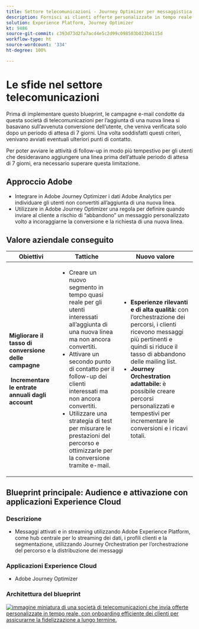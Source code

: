 ```yaml
---
title: Settore telecomunicazioni - Journey Optimizer per messaggistica basata su trigger
description: Fornisci ai clienti offerte personalizzate in tempo reale e con onboarding efficiente dei clienti per assicurarne la fidelizzazione a lungo termine.
solution: Experience Platform, Journey Optimizer
kt: 9486
source-git-commit: c393d73d2fa7acd4e5c2d99c098503b023b6115d
workflow-type: ht
source-wordcount: '334'
ht-degree: 100%

---
```



# Le sfide nel settore telecomunicazioni

Prima di implementare questo blueprint, le campagne e-mail condotte da questa società di telecomunicazioni per l’aggiunta di una nuova linea si basavano sull’avvenuta conversione dell’utente, che veniva verificata solo dopo un periodo di attesa di 7 giorni. Una volta soddisfatti questi criteri, venivano avviati eventuali ulteriori punti di contatto.

Per poter avviare le attività di follow-up in modo più tempestivo per gli utenti che desideravano aggiungere una linea prima dell’attuale periodo di attesa di 7 giorni, era necessario superare questa limitazione.

## Approccio Adobe

* Integrare in Adobe Journey Optimizer i dati Adobe Analytics per individuare gli utenti non convertiti all’aggiunta di una nuova linea.
* Utilizzare in Adobe Journey Optimizer una regola per definire quando inviare al cliente a rischio di “abbandono” un messaggio personalizzato volto a incoraggiarne la conversione e la richiesta di una nuova linea.


## Valore aziendale conseguito

| Obiettivi | Tattiche | Nuovo valore |
|---|---|---|
| **Migliorare il tasso di conversione delle campagne **<br></br>** Incrementare le entrate annuali dagli account**</ul> | <ul><li>Creare un nuovo segmento in tempo quasi reale per gli utenti interessati all’aggiunta di una nuova linea ma non ancora convertiti.</li><li>Attivare un secondo punto di contatto per il follow-up dei clienti interessati ma non ancora convertiti. </li><li>Utilizzare una strategia di test per misurare le prestazioni del percorso e ottimizzarle per la conversione tramite e-mail.</li></ul> | <ul><li><strong>Esperienze rilevanti e di alta qualità:</strong> con l’orchestrazione dei percorsi, i clienti ricevono messaggi più pertinenti e quindi si riduce il tasso di abbandono delle mailing list.</li><li><strong>Journey Orchestration adattabile:</strong> è possibile creare percorsi personalizzati e tempestivi per incrementare le conversioni e i ricavi totali.</li></ul> |

## Blueprint principale: Audience e attivazione con applicazioni Experience Cloud

### Descrizione

<ul><li>Messaggi attivati e in streaming utilizzando Adobe Experience Platform, come hub centrale per lo streaming dei dati, i profili clienti e la segmentazione, utilizzando Journey Orchestration per l’orchestrazione del percorso e la distribuzione dei messaggi</li></ul>

### Applicazioni Experience Cloud

<ul><li>Adobe Journey Optimizer</li></ul>

### Architettura del blueprint

<a href="https://experienceleague.adobe.com/docs/blueprints-learn/architecture/customer-journeys/journey-optimizer.html?lang=it"><img alt="immagine miniatura di una società di telecomunicazioni che invia offerte personalizzate in tempo reale, con onboarding efficiente dei clienti per assicurarne la fidelizzazione a lungo termine." src="https://experienceleague.adobe.com/docs/blueprints-learn/assets/journey-optimizer.png?lang=en"/></a>





